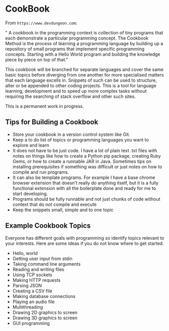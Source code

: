 # CookBook
From `https://www.devdungeon.com`:

" A cookbook in the programming context is collection of tiny programs that each demonstrate a particular programming concept. The Cookbook Method is the process of learning a programming language by building up a repository of small programs that implement specific programming concepts. Starting with a Hello World program and building the knowledge piece by piece on top of that."

This cookbook will be branched for separate languages and cover the same basic topics before diverging from one another for more specialised matters that each language excells in. Snippets of such can be used to structure, alter or be appended to other coding projects. This is a tool for language learning, development and to speed up more complex tasks without requiring the searching of stack overflow and other such sites.

This is a permanent work in progress.

## Tips for Building a Cookbook

- Store your cookbook in a version control system like Git.
- Keep a to do list of topics or programming languages you want to explore and learn
- It does not have to be just code. I have a lot of plain text .txt files with notes on things like how to create a Python pip package, creating Ruby Gems, or how to create a runnable JAR in Java. Sometimes tips on installing prerequisites if something was difficult or just notes on how to compile and run programs.
- It can also be template programs. For example I have a base chrome browser extension that doesn't really do anything itself, but it is a fully functional extension with all the boilerplate done and ready for me to start developing.
- Programs should be fully runnable and not just chunks of code without context that do not compile and execute
- Keep the snippets small, simple and to one topic

## Example Cookbook Topics

Everyone has different goals with programming so identify topics relevant to your interests. Here are some ideas if you do not know where to get started.

- Hello, world
- Getting user input from stdin
- Taking command line arguments
- Reading and writing files
- Using TCP sockets
- Making HTTP requests
- Parsing JSON
- Creating a CSV file
- Making database connections
- Playing an audio file
- Multithreading
- Drawing 2D graphics to screen
- Drawing 3D graphics to screen
- GUI programming
